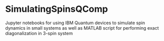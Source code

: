 # SimulatingSpinsQComp
Jupyter notebooks for using IBM Quantum devices to simulate spin dynamics in small systems as well as MATLAB script for performing exact diagonalization in 3-spin system

